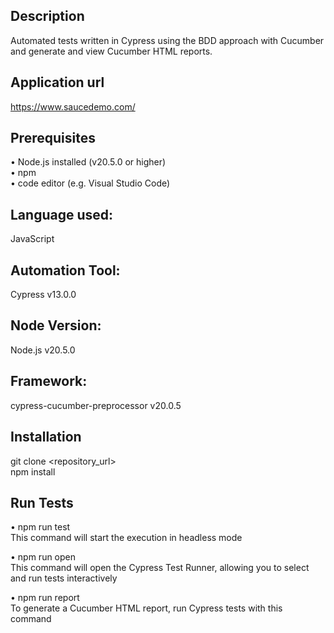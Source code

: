 ## Description
Automated tests written in Cypress using the BDD approach with Cucumber and generate and view Cucumber HTML reports.

## Application url
https://www.saucedemo.com/

## Prerequisites
•	Node.js installed (v20.5.0 or higher) <br>
•	npm <br>
•	code editor (e.g. Visual Studio Code) <br>

## Language used:
JavaScript

## Automation Tool:
Cypress v13.0.0

## Node Version:
Node.js v20.5.0

## Framework:
cypress-cucumber-preprocessor v20.0.5

## Installation
git clone <repository_url> <br>
npm install

## Run Tests
•	npm run test <br>
This command will start the execution in headless mode 

•	npm run open <br>
This command will open the Cypress Test Runner, allowing you to select and run tests interactively

•	npm run report <br>
To generate a Cucumber HTML report, run Cypress tests with this command 


